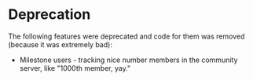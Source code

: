 # Deprecation

The following features were deprecated and code for them was removed (because it was extremely bad):

* Milestone users - tracking nice number members in the community server, like "1000th member, yay."
